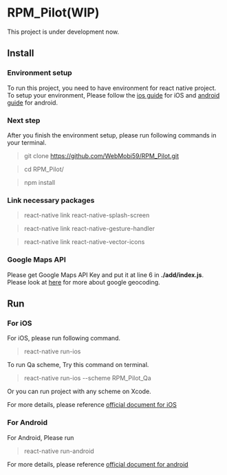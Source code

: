 # RPM_Pilot(WIP)
This project is under development now.


## Install

### Environment setup

To run this project, you need to have environment for react native project. To setup your environment, Please follow the [ios guide](https://facebook.github.io/react-native/docs/getting-started#installing-dependencies) for iOS and [android guide](https://facebook.github.io/react-native/docs/getting-started#installing-dependencies-3) for android.


### Next step

After you finish the environment setup, please run following commands in your terminal.
> git clone https://github.com/WebMobi59/RPM_Pilot.git  

> cd RPM_Pilot/   

> npm install


### Link necessary packages

> react-native link react-native-splash-screen  

> react-native link react-native-gesture-handler

> react-native link react-native-vector-icons


### Google Maps API

Please get Google Maps API Key and put it at line 6 in **./add/index.js**. Please look at [here](https://developers.google.com/maps/documentation/geocoding/start) for more about google geocoding.


## Run

### For iOS

For iOS, please run following command.
> react-native run-ios  

To run Qa scheme, Try this command on terminal.
> react-native run-ios --scheme RPM_Pilot_Qa

Or you can run project with any scheme on Xcode.

For more details, please reference [official document for iOS](https://facebook.github.io/react-native/docs/getting-started#running-your-react-native-application-1)


### For Android

For Android, Please run 
> react-native run-android

For more details, please reference [official document for android](https://facebook.github.io/react-native/docs/getting-started#running-your-react-native-application-2)
